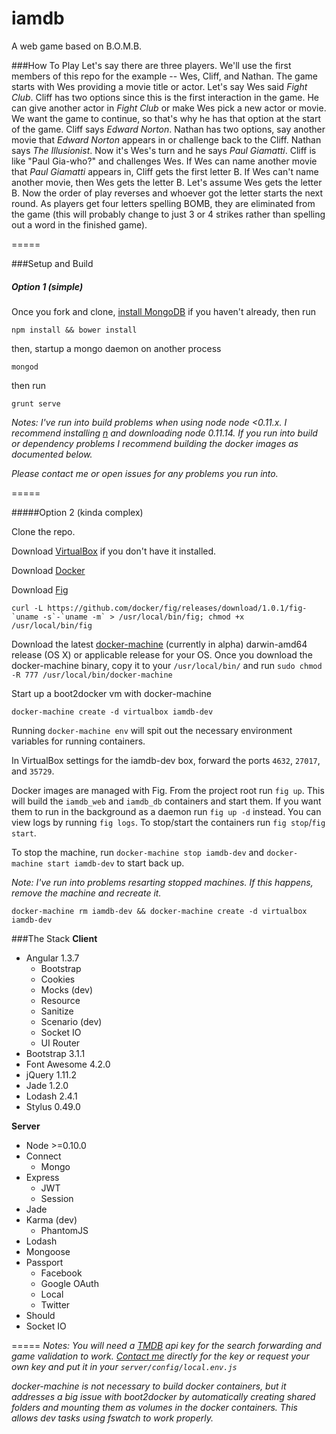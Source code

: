 iamdb
=====
A web game based on B.O.M.B.

###How To Play
Let's say there are three players.  We'll use the first members of this repo for the example -- Wes, Cliff, and Nathan.
The game starts with Wes providing a movie title or actor.  Let's say Wes said *Fight Club*.  Cliff has two options since this is the first interaction in the game.  He can give another actor in *Fight Club* or make Wes pick a new actor or movie.  We want the game to continue, so that's why he has that option at the start of the game.  Cliff says *Edward Norton*.  Nathan has two options, say another movie that *Edward Norton* appears in or challenge back to the Cliff.  Nathan says *The Illusionist*.  Now it's Wes's turn and he says *Paul Giamatti*.  Cliff is like "Paul Gia-who?" and challenges Wes.  If Wes can name another movie that *Paul Giamatti* appears in, Cliff gets the first letter B.  If Wes can't name another movie, then Wes gets the letter B.  Let's assume Wes gets the letter B.  Now the order of play reverses and whoever got the letter starts the next round.  As players get four letters spelling BOMB, they are eliminated from the game (this will probably change to just 3 or 4 strikes rather than spelling out a word in the finished game).

=====

###Setup and Build
##### Option 1 (simple)

Once you fork and clone, [install MongoDB](http://docs.mongodb.org/manual/tutorial/install-mongodb-on-os-x/) if you haven't already, then run
```
npm install && bower install
```
then, startup a mongo daemon on another process
```
mongod
```
then run
```
grunt serve
```
_Notes:_
_I've run into build problems when using node node <0.11.x.  I recommend installing [n](https://github.com/tj/n) and downloading node 0.11.14.  If you run into build or dependency problems I recommend building the docker images as documented below._

_Please contact me or open issues for any problems you run into._

=====

#####Option 2 (kinda complex)

Clone the repo.

Download [VirtualBox](https://www.virtualbox.org/wiki/Downloads) if you don't have it installed.

Download [Docker](https://docs.docker.com/installation/mac/)

Download [Fig](http://www.fig.sh/install.html)
```
curl -L https://github.com/docker/fig/releases/download/1.0.1/fig-`uname -s`-`uname -m` > /usr/local/bin/fig; chmod +x /usr/local/bin/fig
```

Download the latest [docker-machine](https://github.com/docker/machine/releases) (currently in alpha) darwin-amd64 release (OS X) or applicable release for your OS.
Once you download the docker-machine binary, copy it to your `/usr/local/bin/` and run
```sudo chmod -R 777 /usr/local/bin/docker-machine```

Start up a boot2docker vm with docker-machine
```
docker-machine create -d virtualbox iamdb-dev
```

Running `docker-machine env` will spit out the necessary environment variables for running containers.

In VirtualBox settings for the iamdb-dev box, forward the ports `4632`, `27017`, and `35729`.

Docker images are managed with Fig. From the project root run `fig up`. This will build the `iamdb_web` and `iamdb_db` containers and start them.  If you want them to run in the background as a daemon run `fig up -d` instead. You can view logs by running `fig logs`.  To stop/start the containers run `fig stop`/`fig start`.

To stop the machine, run `docker-machine stop iamdb-dev` and `docker-machine start iamdb-dev` to start back up. 

_Note: I've run into problems resarting stopped machines. If this happens, remove the machine and recreate it._

```
docker-machine rm iamdb-dev && docker-machine create -d virtualbox iamdb-dev
```

###The Stack
**Client**
- Angular 1.3.7
    - Bootstrap
    - Cookies
    - Mocks (dev)
    - Resource
    - Sanitize
    - Scenario (dev)
    - Socket IO
    - UI Router
- Bootstrap 3.1.1
- Font Awesome 4.2.0
- jQuery 1.11.2
- Jade 1.2.0
- Lodash 2.4.1
- Stylus 0.49.0

**Server**
- Node >=0.10.0
- Connect
    - Mongo
- Express
    - JWT
    - Session
- Jade
- Karma (dev)
    - PhantomJS
- Lodash
- Mongoose
- Passport
    - Facebook
    - Google OAuth
    - Local
    - Twitter
- Should
- Socket IO

=====
_Notes:_
_You will need a [TMDB](https://www.themoviedb.org/documentation/api) api key for the search forwarding and game validation to work.  [Contact me](https://github.com/wescravens) directly for the key or request your own key and put it in your `server/config/local.env.js`_

_docker-machine is not necessary to build docker containers, but it addresses a big issue with boot2docker by automatically creating shared folders and mounting them as volumes in the docker containers. This allows dev tasks using fswatch to work properly._
